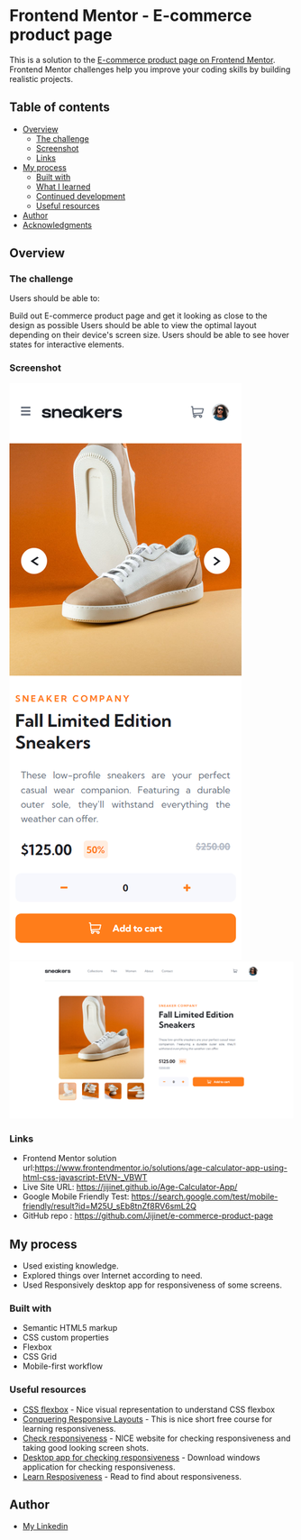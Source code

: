 # Frontend Mentor - E-commerce product page

This is a solution to the [E-commerce product page on Frontend Mentor](https://www.frontendmentor.io/challenges/ecommerce-product-page-UPsZ9MJp6). Frontend Mentor challenges help you improve your coding skills by building realistic projects.

## Table of contents

- [Overview](#overview)
  - [The challenge](#the-challenge)
  - [Screenshot](#screenshot)
  - [Links](#links)
- [My process](#my-process)
  - [Built with](#built-with)
  - [What I learned](#what-i-learned)
  - [Continued development](#continued-development)
  - [Useful resources](#useful-resources)
- [Author](#author)
- [Acknowledgments](#acknowledgments)

## Overview

### The challenge

Users should be able to:

Build out E-commerce product page and get it looking as close to the design as possible
Users should be able to view the optimal layout depending on their device's screen size.
Users should be able to see hover states for interactive elements.

### Screenshot

![PC View](./screenshots/screencapture-127-0-0-1-5500-index-html-2023-06-23-11_57_39.png)
![Mobile view](./screenshots/screencapture-127-0-0-1-5500-index-html-2023-06-23-11_58_40.png)

### Links

- Frontend Mentor solution url:https://www.frontendmentor.io/solutions/age-calculator-app-using-html-css-javascript-EtVN-_VBWT
- Live Site URL: https://jijinet.github.io/Age-Calculator-App/
- Google Mobile Friendly Test: https://search.google.com/test/mobile-friendly/result?id=M25U_sEb8tnZf8RV6smL2Q
- GitHub repo : https://github.com/Jijinet/e-commerce-product-page

## My process

- Used existing knowledge.
- Explored things over Internet according to need.
- Used Responsively desktop app for responsiveness of some screens.

### Built with

- Semantic HTML5 markup
- CSS custom properties
- Flexbox
- CSS Grid
- Mobile-first workflow

### Useful resources

- [CSS flexbox](https://css-tricks.com/snippets/css/a-guide-to-flexbox/) - Nice visual representation to understand CSS flexbox
- [Conquering Responsive Layouts](https://courses.kevinpowell.co/conquering-responsive-layouts) - This is nice short free course for learning responsiveness.
- [Check responsiveness](https://www.lambdatest.com/mobile-view-website) - NICE website for checking responsiveness and taking good looking screen shots.
- [Desktop app for checking responsiveness](https://responsively.app/) - Download windows application for checking responsiveness.
- [Learn Resposiveness](https://web.dev/learn/design/) - Read to find about responsiveness.

## Author

- [My Linkedin](https://www.linkedin.com/in/jihane-arfi/)
